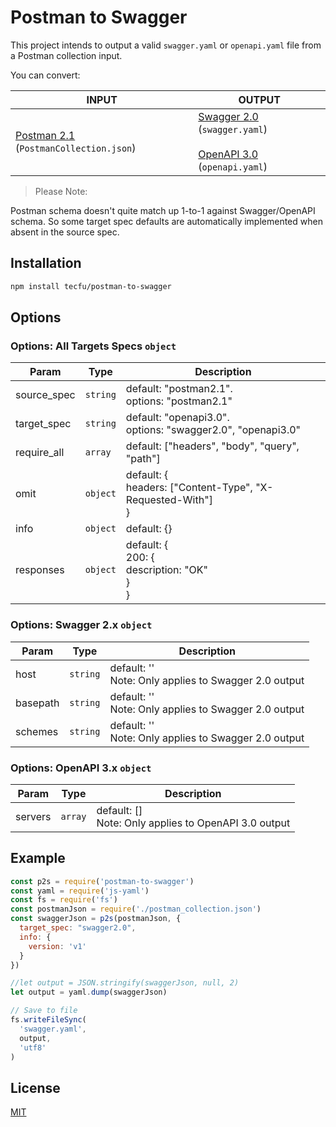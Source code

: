# Postman to Swagger

This project intends to output a valid `swagger.yaml` or `openapi.yaml` file from a Postman collection input.

You can convert:

| INPUT | OUTPUT |
|---|---|
| [Postman 2.1](https://schema.getpostman.com/json/collection/latest/docs/index.html) (`PostmanCollection.json`) | [Swagger 2.0](https://github.com/OAI/OpenAPI-Specification/blob/master/versions/2.0.md) (`swagger.yaml`) <br/><br/>[OpenAPI 3.0](https://github.com/OAI/OpenAPI-Specification/blob/master/versions/3.0.3.md) (`openapi.yaml`)|


> Please Note:

Postman schema doesn't quite match up 1-to-1 against Swagger/OpenAPI schema.
So some target spec defaults are automatically implemented when absent in the source spec.


## Installation

```sh
npm install tecfu/postman-to-swagger
```

## Options
<a name="options_properties"></a>


### Options: All Targets Specs ```object```


| Param | Type | Description |
| --- | --- | --- |
| source_spec | <code>string</code> | default: "postman2.1". <br/> options: "postman2.1" |
| target_spec | <code>string</code> | default: "openapi3.0". <br/> options: "swagger2.0", "openapi3.0" |
| require_all | <code>array</code> | default: ["headers", "body", "query", "path"]  |
| omit | <code>object</code> | default: {<br/>headers: ["Content-Type", "X-Requested-With"]<br/>} |
| info | <code>object</code> | default: {} |
| responses | <code>object</code> | default: {<br/>200: {<br/>description: "OK"<br/>}<br/>} |



### Options: Swagger 2.x ```object```

| Param | Type | Description |
| --- | --- | --- |
| host | <code>string</code> | default: '' <br/> Note: Only applies to Swagger 2.0 output |
| basepath | <code>string</code> | default: '' <br/> Note: Only applies to Swagger 2.0 output |
| schemes | <code>string</code> | default: '' <br/> Note: Only applies to Swagger 2.0 output |



### Options: OpenAPI 3.x ```object```

| Param | Type | Description |
| --- | --- | --- |
| servers | <code>array</code> | default: []  <br/> Note: Only applies to OpenAPI 3.0 output |



## Example

```js
const p2s = require('postman-to-swagger')
const yaml = require('js-yaml')
const fs = require('fs')
const postmanJson = require('./postman_collection.json')
const swaggerJson = p2s(postmanJson, {
  target_spec: "swagger2.0",
  info: {
    version: 'v1'
  }
})

//let output = JSON.stringify(swaggerJson, null, 2)
let output = yaml.dump(swaggerJson)

// Save to file
fs.writeFileSync(
  'swagger.yaml',
  output,
  'utf8'
)
```


## License

[MIT](LICENSE)
